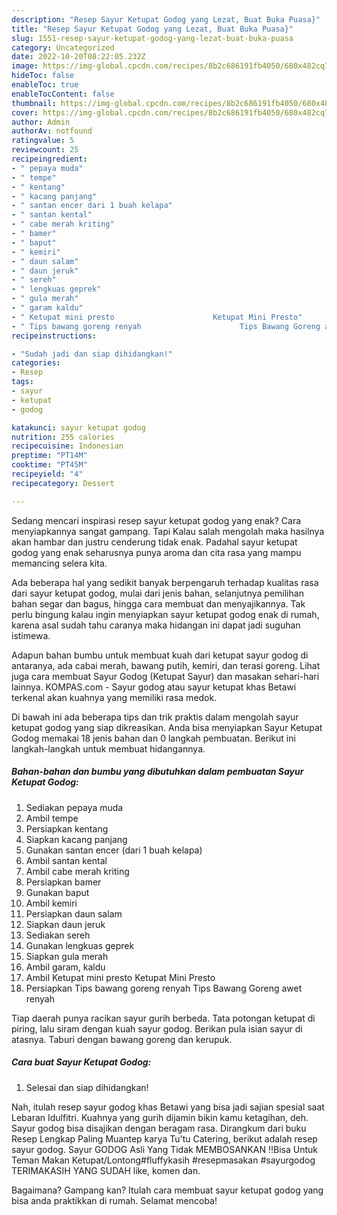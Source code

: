 ```yaml
---
description: "Resep Sayur Ketupat Godog yang Lezat, Buat Buka Puasa}"
title: "Resep Sayur Ketupat Godog yang Lezat, Buat Buka Puasa}"
slug: 1551-resep-sayur-ketupat-godog-yang-lezat-buat-buka-puasa
category: Uncategorized
date: 2022-10-20T08:22:05.232Z
image: https://img-global.cpcdn.com/recipes/8b2c686191fb4050/680x482cq70/sayur-ketupat-godog-foto-resep-utama.jpg
hideToc: false
enableToc: true
enableTocContent: false
thumbnail: https://img-global.cpcdn.com/recipes/8b2c686191fb4050/680x482cq70/sayur-ketupat-godog-foto-resep-utama.jpg
cover: https://img-global.cpcdn.com/recipes/8b2c686191fb4050/680x482cq70/sayur-ketupat-godog-foto-resep-utama.jpg
author: Admin
authorAv: notfound
ratingvalue: 5
reviewcount: 25
recipeingredient:
- " pepaya muda"
- " tempe"
- " kentang"
- " kacang panjang"
- " santan encer dari 1 buah kelapa"
- " santan kental"
- " cabe merah kriting"
- " bamer"
- " baput"
- " kemiri"
- " daun salam"
- " daun jeruk"
- " sereh"
- " lengkuas geprek"
- " gula merah"
- " garam kaldu"
- " Ketupat mini presto                      Ketupat Mini Presto"
- " Tips bawang goreng renyah                      Tips Bawang Goreng awet renyah"
recipeinstructions:

- "Sudah jadi dan siap dihidangkan!"
categories:
- Resep
tags:
- sayur
- ketupat
- godog

katakunci: sayur ketupat godog 
nutrition: 255 calories
recipecuisine: Indonesian
preptime: "PT14M"
cooktime: "PT45M"
recipeyield: "4"
recipecategory: Dessert

---
```



Sedang mencari inspirasi resep sayur ketupat godog yang enak? Cara menyiapkannya sangat gampang. Tapi Kalau salah mengolah maka hasilnya akan hambar dan justru cenderung tidak enak. Padahal sayur ketupat godog yang enak seharusnya punya aroma dan cita rasa yang mampu memancing selera kita.


Ada beberapa hal yang sedikit banyak berpengaruh terhadap kualitas rasa dari sayur ketupat godog, mulai dari jenis bahan, selanjutnya pemilihan bahan segar dan bagus, hingga cara membuat dan menyajikannya. Tak perlu bingung kalau ingin menyiapkan sayur ketupat godog enak di rumah, karena asal sudah tahu caranya maka hidangan ini dapat jadi suguhan istimewa.

Adapun bahan bumbu untuk membuat kuah dari ketupat sayur godog di antaranya, ada cabai merah, bawang putih, kemiri, dan terasi goreng. Lihat juga cara membuat Sayur Godog (Ketupat Sayur) dan masakan sehari-hari lainnya. KOMPAS.com - Sayur godog atau sayur ketupat khas Betawi terkenal akan kuahnya yang memiliki rasa medok.


Di bawah ini ada beberapa tips dan trik praktis dalam mengolah sayur ketupat godog yang siap dikreasikan. Anda bisa menyiapkan Sayur Ketupat Godog memakai 18 jenis bahan dan 0 langkah pembuatan. Berikut ini langkah-langkah untuk membuat hidangannya.

<!--inarticleads1-->

##### Bahan-bahan dan bumbu yang dibutuhkan dalam pembuatan Sayur Ketupat Godog:

1. Sediakan  pepaya muda
1. Ambil  tempe
1. Persiapkan  kentang
1. Siapkan  kacang panjang
1. Gunakan  santan encer (dari 1 buah kelapa)
1. Ambil  santan kental
1. Ambil  cabe merah kriting
1. Persiapkan  bamer
1. Gunakan  baput
1. Ambil  kemiri
1. Persiapkan  daun salam
1. Siapkan  daun jeruk
1. Sediakan  sereh
1. Gunakan  lengkuas geprek
1. Siapkan  gula merah
1. Ambil  garam, kaldu
1. Ambil  Ketupat mini presto                      Ketupat Mini Presto
1. Persiapkan  Tips bawang goreng renyah                      Tips Bawang Goreng awet renyah


Tiap daerah punya racikan sayur gurih berbeda. Tata potongan ketupat di piring, lalu siram dengan kuah sayur godog. Berikan pula isian sayur di atasnya. Taburi dengan bawang goreng dan kerupuk. 

<!--inarticleads2-->

##### Cara buat Sayur Ketupat Godog:


1. Selesai dan siap dihidangkan!

Nah, itulah resep sayur godog khas Betawi yang bisa jadi sajian spesial saat Lebaran Idulfitri. Kuahnya yang gurih dijamin bikin kamu ketagihan, deh. Sayur godog bisa disajikan dengan beragam rasa. Dirangkum dari buku Resep Lengkap Paling Muantep karya Tu&#39;tu Catering, berikut adalah resep sayur godog. Sayur GODOG Asli Yang Tidak MEMBOSANKAN ‼️Bisa Untuk Teman Makan Ketupat/Lontong#fluffykasih #resepmasakan #sayurgodog TERIMAKASIH YANG SUDAH like, komen dan. 

Bagaimana? Gampang kan? Itulah cara membuat sayur ketupat godog yang bisa anda praktikkan di rumah. Selamat mencoba!
